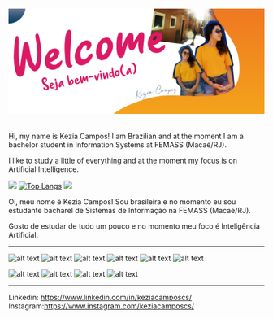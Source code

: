 <h1 align="center">
  
![alt text](https://github.com/keziacamposcs/keziacamposcs/blob/main/welcomeGithub.png)

</h1>

Hi, my name is Kezia Campos! I am Brazilian and at the moment I am a bachelor student in Information Systems at FEMASS (Macaé/RJ).

I like to study a little of everything and at the moment my focus is on Artificial Intelligence.

<img src="https://media.giphy.com/media/TlDd1mxmPGQo/giphy.gif" width="290"> [![Top Langs](https://github-readme-stats.vercel.app/api/top-langs/?username=keziacamposcs&layout=compact)](https://github.com/keziacamposcs/github-readme-stats) <img src="https://media.giphy.com/media/l44Qqz6gO6JiVV3pu/giphy.gif" width="162">


Oi, meu nome é Kezia Campos! Sou brasileira e no momento eu sou estudante bacharel de Sistemas de Informação na FEMASS (Macaé/RJ).

Gosto de estudar de tudo um pouco e no momento meu foco é Inteligência Artificial.

---
![alt text](https://img.shields.io/badge/Python-3776AB?style=for-the-badge&logo=python&logoColor=white)
![alt text](https://img.shields.io/badge/TensorFlow-FF6F00?style=for-the-badge&logo=TensorFlow&logoColor=white)
![alt text](https://img.shields.io/badge/scikit_learn-F7931E?style=for-the-badge&logo=scikit-learn&logoColor=white)
![alt text](https://img.shields.io/badge/Keras-D00000?style=for-the-badge&logo=Keras&logoColor=white)
![alt text](https://img.shields.io/badge/Numpy-777BB4?style=for-the-badge&logo=numpy&logoColor=white)
![alt text](https://img.shields.io/badge/Pandas-2C2D72?style=for-the-badge&logo=pandas&logoColor=white)

![alt text](https://img.shields.io/badge/C-00599C?style=for-the-badge&logo=c&logoColor=white)
![alt text](https://img.shields.io/badge/HTML5-E34F26?style=for-the-badge&logo=html5&logoColor=white)
![alt text](https://img.shields.io/badge/CSS3-1572B6?style=for-the-badge&logo=css3&logoColor=white)
![alt text](https://img.shields.io/badge/PHP-777BB4?style=for-the-badge&logo=php&logoColor=white)

---
Linkedin: https://www.linkedin.com/in/keziacamposcs/
Instagram:https://www.instagram.com/keziacamposcs/
